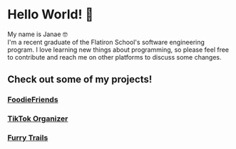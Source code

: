 # Hello World! 👋

My name is Janae 🤓 </br>
I'm a recent graduate of the Flatiron School's software engineering program.
I love learning new things about programming, so please feel free to contribute and reach me on other platforms to discuss some changes. 

## Check out some of my projects!
### [FoodieFriends](https://github.com/Janaeq/foodiefriends)
### [TikTok Organizer](https://github.com/Janaeq/tiktok-organizer-frontend)
### [Furry Trails](https://github.com/Janaeq/dogs)


<!--
**Janaeq/Janaeq** is a ✨ _special_ ✨ repository because its `README.md` (this file) appears on your GitHub profile.

Here are some ideas to get you started:

- 🔭 I’m currently working on ...
- 🌱 I’m currently learning ...
- 👯 I’m looking to collaborate on ...
- 🤔 I’m looking for help with ...
- 💬 Ask me about ...
- 📫 How to reach me: ...
- 😄 Pronouns: ...
- ⚡ Fun fact: ...
-->
